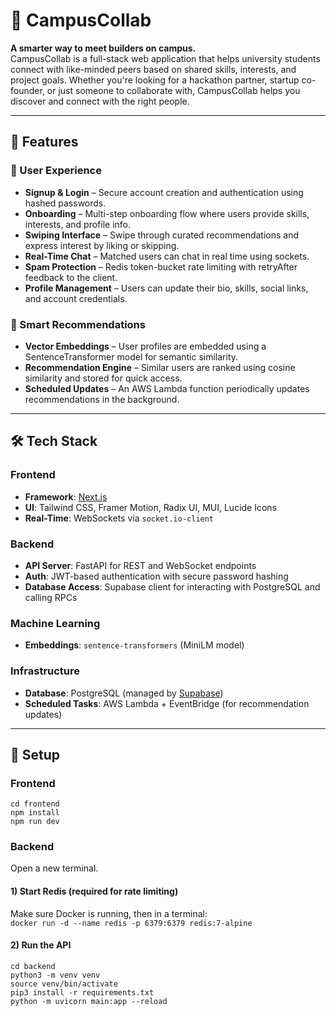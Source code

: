 # 🧠 CampusCollab

**A smarter way to meet builders on campus.**  
CampusCollab is a full-stack web application that helps university students connect with like-minded peers based on shared skills, interests, and project goals. Whether you're looking for a hackathon partner, startup co-founder, or just someone to collaborate with, CampusCollab helps you discover and connect with the right people.

---

## 🚀 Features

### 👤 User Experience
- **Signup & Login** – Secure account creation and authentication using hashed passwords.
- **Onboarding** – Multi-step onboarding flow where users provide skills, interests, and profile info.
- **Swiping Interface** – Swipe through curated recommendations and express interest by liking or skipping.
- **Real-Time Chat** – Matched users can chat in real time using sockets.
- **Spam Protection** – Redis token-bucket rate limiting with retryAfter feedback to the client.
- **Profile Management** – Users can update their bio, skills, social links, and account credentials.

### 🤖 Smart Recommendations
- **Vector Embeddings** – User profiles are embedded using a SentenceTransformer model for semantic similarity.
- **Recommendation Engine** – Similar users are ranked using cosine similarity and stored for quick access.
- **Scheduled Updates** – An AWS Lambda function periodically updates recommendations in the background.

---

## 🛠️ Tech Stack

### Frontend
- **Framework**: [Next.js](https://nextjs.org/)
- **UI**: Tailwind CSS, Framer Motion, Radix UI, MUI, Lucide Icons
- **Real-Time**: WebSockets via `socket.io-client`

### Backend
- **API Server**: FastAPI for REST and WebSocket endpoints
- **Auth**: JWT-based authentication with secure password hashing
- **Database Access**: Supabase client for interacting with PostgreSQL and calling RPCs

### Machine Learning
- **Embeddings**: `sentence-transformers` (MiniLM model)

### Infrastructure
- **Database**: PostgreSQL (managed by [Supabase](https://supabase.com/))
- **Scheduled Tasks**: AWS Lambda + EventBridge (for recommendation updates)

---

## 🧪 Setup

### Frontend
`cd frontend`\
`npm install`\
`npm run dev`

### Backend
Open a new terminal.

#### 1) Start Redis (required for rate limiting)
Make sure Docker is running, then in a terminal: \
`docker run -d --name redis -p 6379:6379 redis:7-alpine`

#### 2) Run the API

`cd backend`\
`python3 -m venv venv`\
`source venv/bin/activate`\
`pip3 install -r requirements.txt`\
`python -m uvicorn main:app --reload`

